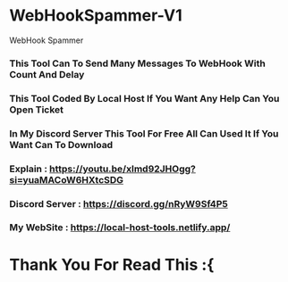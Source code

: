 # WebHookSpammer-V1
WebHook Spammer
### This Tool Can To Send Many Messages To WebHook With Count And Delay 
### This Tool Coded By Local Host If You Want Any Help Can You Open Ticket 
### In My Discord Server This Tool For Free All Can Used It If You Want Can To Download
### Explain : https://youtu.be/xlmd92JHOgg?si=yuaMACoW6HXtcSDG
### Discord Server : https://discord.gg/nRyW9Sf4P5
### My WebSite : https://local-host-tools.netlify.app/
# Thank You For Read This :{
